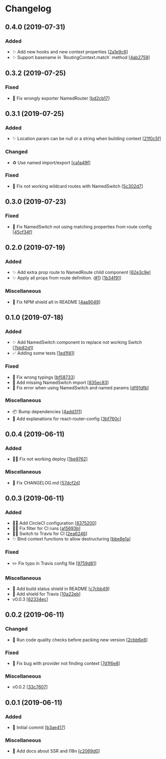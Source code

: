 # Changelog

<a name="0.4.0"></a>
## 0.4.0 (2019-07-31)

### Added

- ✨ Add new hooks and new context properties [[2a1e9c6](https://github.com/D34THWINGS/react-named-router/commit/2a1e9c69c80aacfe31d692443ff6b328a9ae9e12)]
- ✨ Support basename in &#x60;RoutingContext.match&#x60; method [[4ab2759](https://github.com/D34THWINGS/react-named-router/commit/4ab2759fa65839164987adfc7f7854d28b2cb5e0)]


<a name="0.3.2"></a>
## 0.3.2 (2019-07-25)

### Fixed

- 🐛 Fix wrongly exporter NamedRouter [[bd2cb17](https://github.com/D34THWINGS/react-named-router/commit/bd2cb17a3794de8638404a915ba8d65ff816cd89)]


<a name="0.3.1"></a>
## 0.3.1 (2019-07-25)

### Added

- ✨ Location param can be null or a string when building context [[21f0c5f](https://github.com/D34THWINGS/react-named-router/commit/21f0c5f6a0f826a38004f55868f3348ac27458f2)]

### Changed

- ♻️ Use named import/export [[ca1a49f](https://github.com/D34THWINGS/react-named-router/commit/ca1a49fccc4dc1c264e4efcab3378408f4488b48)]

### Fixed

- 🐛 Fix not working wildcard routes with NamedSwitch [[5c302d7](https://github.com/D34THWINGS/react-named-router/commit/5c302d7619d3ec8bf25aa545ee7d0941d30e1f60)]


<a name="0.3.0"></a>
## 0.3.0 (2019-07-23)

### Fixed

- 🐛 Fix NamedSwitch not using matching properties from route config [[45cf34f](https://github.com/D34THWINGS/react-named-router/commit/45cf34f816b7f65c00543258647b863cc4bbfbec)]


<a name="0.2.0"></a>
## 0.2.0 (2019-07-19)

### Added

- ✨ Add extra prop route to NamedRoute child component [[62e3c9e](https://github.com/D34THWINGS/react-named-router/commit/62e3c9ebeae070d08e7cb51b9db1f5d7b2fc69ef)]
- ✨ Apply all props from route definition. ([#1](https://github.com/D34THWINGS/react-named-router/issues/1)) [[1b34f91](https://github.com/D34THWINGS/react-named-router/commit/1b34f91992a41fdcad78dc4ee70980854a82548a)]

### Miscellaneous

- 📝 Fix NPM shield alt in README [[4aa9049](https://github.com/D34THWINGS/react-named-router/commit/4aa90499690c158b6d8b96eaedb5aba7b701c0d9)]


<a name="0.1.0"></a>
## 0.1.0 (2019-07-18)

### Added

- ✨ Add NamedSwitch component to replace not working Switch [[7bb82d1](https://github.com/D34THWINGS/react-named-router/commit/7bb82d16f2443f12c5ce24dcc7aced3d9fefae3f)]
- ✅ Adding some tests [[1ed1f41](https://github.com/D34THWINGS/react-named-router/commit/1ed1f41d619734896918ade2ca97c397d3c3b56a)]

### Fixed

- 🐛 Fix wrong typings [[bf58733](https://github.com/D34THWINGS/react-named-router/commit/bf587338658f0fbb6fc7926d6638f05bf0200443)]
- 🐛 Add missing NamedSwitch import [[835ec83](https://github.com/D34THWINGS/react-named-router/commit/835ec836a0b5c8b6a19910afd883ad0c7ba760b4)]
- 🐛 Fix error when using NamedSwitch and named params [[df91dfb](https://github.com/D34THWINGS/react-named-router/commit/df91dfb0a5ba96d4b0cdd6e6a2ce374bb28d9e9f)]

### Miscellaneous

- 📦 Bump dependencies [[4add311](https://github.com/D34THWINGS/react-named-router/commit/4add311eebbc40fa7f88032b24c9e43b5e0696bf)]
- 📝 Add explanations for react-router-config [[3bf760c](https://github.com/D34THWINGS/react-named-router/commit/3bf760c18efbe66c6d6a4a9614410b59de109125)]


<a name="0.0.4"></a>
## 0.0.4 (2019-06-11)

### Added

- 👷‍♂️ Fix not working deploy [[1be9762](https://github.com/D34THWINGS/react-named-router/commit/1be97621abb8dbfd313432dda885317ee8f18e66)]

### Miscellaneous

- 📝 Fix CHANGELOG.md [[57dcf2d](https://github.com/D34THWINGS/react-named-router/commit/57dcf2dbc9607e6953193243d2efe11f800024bf)]


<a name="0.0.3"></a>
## 0.0.3 (2019-06-11)

### Added

- 👷‍♂️ Add CircleCI configuration [[8375200](https://github.com/D34THWINGS/react-named-router/commit/8375200c68a146e860756d945cb8fc945a02c5c7)]
- 👷‍♂️ Fix filter for CI runs [[a15693b](https://github.com/D34THWINGS/react-named-router/commit/a15693b5d7b44b0c5f4f9b29b3ca5b72e0183810)]
- 👷‍♂️ Switch to Travis for CI [[2ea6246](https://github.com/D34THWINGS/react-named-router/commit/2ea62464c8b52857e4c4fff0097c5f98450fab37)]
- ✨ Bind context functions to allow destructuring [[bbe8e1a](https://github.com/D34THWINGS/react-named-router/commit/bbe8e1a65b12add7d2b535bccea60a43d6a4d38b)]

### Fixed

- ✏️ Fix typo in Travis config file [[9759d81](https://github.com/D34THWINGS/react-named-router/commit/9759d81cd416981f53e981f395654a5e31ae40bd)]

### Miscellaneous

- 📝 Add build status shield in README [[c7cbb49](https://github.com/D34THWINGS/react-named-router/commit/c7cbb494593f755b518c3ccaee981fcc714c2709)]
- 📝 Add shield for Travis [[10a22eb](https://github.com/D34THWINGS/react-named-router/commit/10a22eb50fcae049b5e7dc070ab3ba89e57ee46e)]
-  v0.0.3 [[62334ec](https://github.com/D34THWINGS/react-named-router/commit/62334ec244a5d8bf00fa89055152e09f68b988b3)]


<a name="0.0.2"></a>
## 0.0.2 (2019-06-11)

### Changed

- 🔧 Run code quality checks before packing new version [[2cbb6e8](https://github.com/D34THWINGS/react-named-router/commit/2cbb6e8a1d6e26e477924c75896ac20df6f99e99)]

### Fixed

- 🐛 Fix bug with provider not finding context [[7d1f6e8](https://github.com/D34THWINGS/react-named-router/commit/7d1f6e8aaee4e4ebbc0623a9fbca9039669bf916)]

### Miscellaneous

-  v0.0.2 [[33c7607](https://github.com/D34THWINGS/react-named-router/commit/33c7607225f4483796fc38793767a6151197add9)]


<a name="0.0.1"></a>
## 0.0.1 (2019-06-11)

### Added

- 🎉 Initial commit [[b3ae417](https://github.com/D34THWINGS/react-named-router/commit/b3ae417b15fa2a34043d2ca948eb17bde18554f5)]

### Miscellaneous

- 📝 Add docs about SSR and I18n [[c2069d0](https://github.com/D34THWINGS/react-named-router/commit/c2069d06a93b999f3a0a16f3b99391e437438e5c)]


